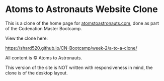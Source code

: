 # Atoms to Astronauts Website Clone

This is a clone of the home page for [atomstoastronauts.com](https://www.atomstoastronauts.com), done as part of the Codenation Master Bootcamp.

View the clone here:

<https://shard520.github.io/CN-Bootcamp/week-2/a-to-a-clone/>

All content is &copy; Atoms to Astronauts.

This version of the site is NOT written with responsiveness in mind, the clone is of the desktop layout.
